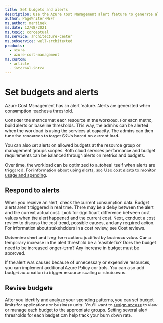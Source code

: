 ```yaml
---
title: Set budgets and alerts
description: Use the Azure Cost Management alert feature to generate alerts when consumption reaches a threshold.
author: PageWriter-MSFT
ms.author: martinek
ms.date: 12/08/2021
ms.topic: conceptual
ms.service: architecture-center
ms.subservice: well-architected
products:
  - azure
  - azure-cost-management
ms.custom:
  - article
  - internal-intro
---
```


# Set budgets and alerts

Azure Cost Management has an alert feature. Alerts are generated when consumption reaches a threshold.

Consider the metrics that each resource in the workload. For each metric, build alerts on baseline thresholds. This way, the admins can be alerted when the workload is using the services at capacity. The admins can then tune the resources to target SKUs based on current load.

You can also set alerts on allowed budgets at the resource group or management groups scopes. Both cloud services performance and budget requirements can be balanced through alerts on metrics and budgets.

Over time, the workload can be optimized to autoheal itself when alerts are triggered. For information about using alerts, see [Use cost alerts to monitor usage and spending](/azure/cost-management-billing/costs/cost-mgt-alerts-monitor-usage-spending).

## Respond to alerts
When you receive an alert, check the current consumption data. Budget alerts aren't triggered in real time. There may be a delay between the alert and the current actual cost.  Look for significant difference between cost values when the alert happened and the current cost. Next, conduct a cost review to discuss the cost trend, possible causes, and any required action. For information about stakeholders in a cost review, see Cost reviews.

Determine short and long-term actions justified by business value. Can a temporary increase in the alert threshold be a feasible fix? Does the budget need to be increased longer-term? Any increase in budget must be approved.

If the alert was caused because of unnecessary or expensive resources, you can implement additional Azure Policy controls. You can also add budget automation to trigger resource scaling or shutdowns.

## Revise budgets

After you identify and analyze your spending patterns, you can set budget limits for applications or business units. You'll want to [assign access](/azure/cost-management/assign-access-acm-data) to view or manage each budget to the appropriate groups. Setting several alert thresholds for each budget can help track your burn down rate.
